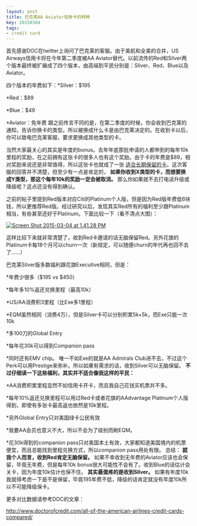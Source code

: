 ```yaml
---
layout: post
title: 巴克莱AA Aviator信用卡的种种
key: 20150304
tags:
- credit card
---
```


首先感谢DOC在twitter上询问了巴克莱的客服。由于美航和全美的合并，US Airways信用卡将在今年第二季度被AA Aviator替代。以前流传的Red和Silver两个版本最终被扩展成了四个版本，由高端到平民分别是：Silver、Red、Blue以及Aviator。

四个版本的年费如下：*Silver：$195

	
*Red：$89

	
*Blue：$49

	
*Aviator：免年费
跟之前传言不同的是，在第二季度的时候，你会收到巴克莱的通知，告诉你换卡的类型。所以被换成什么卡是由巴克莱决定的。在收到卡以后，你可以致电巴克莱客服，要求更换成其他类型的卡。

当然大家最关心的其实是年度的bonus。去年年底那批申请的人都申到的每年10k里程的奖励，在之前拥有这张卡的很多人也有这个奖励。由于卡的年费是$89，相对奖励来说还是非常值得，所以这张卡也就成了一张
[适合长期保留的卡](https://willguxy.wordpress.com/2015/02/12/%E8%AF%B4%E8%AF%B4%E5%87%A0%E5%BC%A0%E9%80%82%E5%90%88%E9%95%BF%E6%9C%9F%E6%8C%81%E6%9C%89%E7%9A%84%E5%B9%B4%E8%B4%B9%E5%8D%A1/)。这次客服的回答并不清楚，但至少有一点是肯定的，
**如果你收到X类型的卡，而想要换成Y类型，那这个每年10k的奖励一定会被取消。**
那么你如果就不去打电话升级或降级呢？这点还没有得到确认。

之前的帖子里提到Red版本对应Citi的Platinum个人版，但是因为Red版年费低6块钱，所以更推荐Red版。经过研究以后，发现其实Red所有的福利至少跟Platinum相当，有些甚至还好于Platinum。下面比较一下（看不清点大图）：


[![Screen Shot 2015-03-04 at 1.41.28 PM](https://willguxy.files.wordpress.com/2015/03/screen-shot-2015-03-04-at-1-41-28-pm.png?w=300)](https://willguxy.files.wordpress.com/2015/03/screen-shot-2015-03-04-at-1-41-28-pm.png)

这样比较下来就非常清楚了，收到Red卡邀请的话无脑保留Red。另外花旗的Platinum卡每18个月可以churn一次（新规定，可以随便churn的年代再也回不去了……）

巴克莱Silver版多数福利跟花旗Executive相同，但是：

*年费少很多（$195 vs $450）

	
*每年多10%返还兑换里程（最高10k）

	
*US/AA消费积3里程（比Exe多1里程）

	
*EQM虽然相同（消费4万），但是Silver卡可以分别积累5k+5k，而Exe只能一次10k

	
*多100刀的Global Entry

	
*每年花30k可以得到Companion pass

	
*同时还有EMV chip。
唯一不如Exe的就是AA Admirals Club进不去，不过这个Perk可以用Prestige来弥补。所以如果有需求的话，收到Silver可以无脑保留。
**不过仔细读一下这些福利，其实并不适合像我这样的平民：**


*AA消费积累里程显然不如信用卡开卡，而且我自己花钱买机票并不多。

	
*每年10%返还兑换里程可以用过Red卡或者花旗的AAdvantage Platinum个人版得到，即使有多张卡最高返也依然是10k里程。

	
*另外Global Entry只对美国绿卡公民有效

	
*我要AA会员也意义不大，所以不会为了级别而刷EQM。

	
*花30k得到的companion pass只对美国本土有效，大家都知道美国境内的机票便宜，而且总能找到里程兑换方式，所以companion pass用处有限。
总结：
**就我个人而言，收到Red肯定无脑保留。**
如果不幸收到无年费的Aviator应该也会保留，毕竟无年费，但是每年10k bonus很大可能性不会有了。收到Blue的话估计会关卡，因为年度10k估计也保不住。
**其实最蛋疼的是收到Silver。**
如果有年度10k我就得考虑一下是不是保留，毕竟195年费不低，降级的话肯定就没有年度10k所以不可能降级保卡。

更多对比数据请参考DOC的文章：

http://www.doctorofcredit.com/all-of-the-american-airlines-credit-cards-compared/
